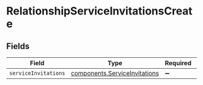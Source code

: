 # RelationshipServiceInvitationsCreate


## Fields

| Field                                                                                 | Type                                                                                  | Required                                                                              | Description                                                                           |
| ------------------------------------------------------------------------------------- | ------------------------------------------------------------------------------------- | ------------------------------------------------------------------------------------- | ------------------------------------------------------------------------------------- |
| `serviceInvitations`                                                                  | [components.ServiceInvitations](../../../sdk/models/components/serviceinvitations.md) | :heavy_minus_sign:                                                                    | N/A                                                                                   |
